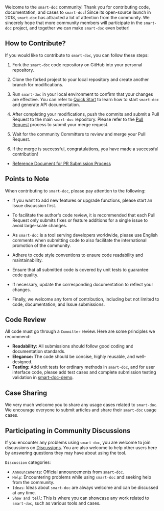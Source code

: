 Welcome to the `smart-doc` community! Thank you for contributing code, documentation, and cases to `smart-doc`! Since its open-source launch in 2018, `smart-doc` has attracted a lot of attention from the community. We sincerely hope that more community members will participate in the `smart-doc` project, and together we can make `smart-doc` even better!

## How to Contribute?
If you would like to contribute to `smart-doc`, you can follow these steps:

1. Fork the `smart-doc` code repository on GitHub into your personal repository.

2. Clone the forked project to your local repository and create another branch for modifications.

3. Run `smart-doc` in your local environment to confirm that your changes are effective. You can refer to [Quick Start](start/quickStart.md) to learn how to start `smart-doc` and generate API documentation.

4. After completing your modifications, push the commits and submit a Pull Request to the main `smart-doc` repository. Please refer to the [Pull Request](community/pull-request-process.md) process to submit your merge request.

5. Wait for the community Committers to review and merge your Pull Request.

6. If the merge is successful, congratulations, you have made a successful contribution!

- [Reference Document for PR Submission Process](community/pull-request-process.md)


## Points to Note
When contributing to `smart-doc`, please pay attention to the following:

- If you want to add new features or upgrade functions, please start an Issue discussion first.

- To facilitate the author's code review, it is recommended that each Pull Request only submits fixes or feature additions for a single issue to avoid large-scale changes.

- As `smart-doc` is a tool serving developers worldwide, please use English comments when submitting code to also facilitate the international promotion of the community.

- Adhere to code style conventions to ensure code readability and maintainability.

- Ensure that all submitted code is covered by unit tests to guarantee code quality.

- If necessary, update the corresponding documentation to reflect your changes.

- Finally, we welcome any form of contribution, including but not limited to code, documentation, and Issue submissions.

## Code Review
All code must go through a `Committer` review. Here are some principles we recommend:
- **Readability:** All submissions should follow good coding and documentation standards.
- **Elegance:** The code should be concise, highly reusable, and well-designed.
- **Testing:** Add unit tests for ordinary methods in `smart-doc`, and for user interface code, please add test cases and complete submission testing validation in [smart-doc-demo](https://github.com/smart-doc-group/smart-doc-demo).

## Case Sharing
We very much welcome you to share any usage cases related to `smart-doc`. We encourage everyone to submit articles and share their `smart-doc` usage cases.

## Participating in Community Discussions
If you encounter any problems using `smart-doc`, you are welcome to join discussions on [Discussions](https://github.com/TongchengOpenSource/smart-doc/discussions).
You are also welcome to help other users here by answering questions they may have about using the tool.

`Discussion` categories:
- `Announcements`: Official announcements from `smart-doc`.
- `Help`: Encountering problems while using `smart-doc` and seeking help from the community.
- `Ideas`: Ideas about `smart-doc` are always welcome and can be discussed at any time.
- `Show and tell`: This is where you can showcase any work related to `smart-doc`, such as various tools and cases.